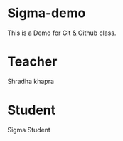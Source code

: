 # Sigma-demo
This is a Demo for Git &amp; Github class.

# Teacher
Shradha khapra

# Student 
Sigma Student 